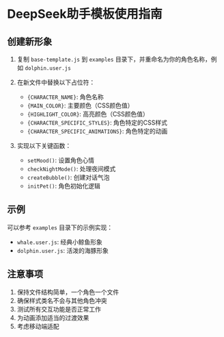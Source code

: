 # DeepSeek助手模板使用指南

## 创建新形象

1. 复制 `base-template.js` 到 `examples` 目录下，并重命名为你的角色名称，例如 `dolphin.user.js`

2. 在新文件中替换以下占位符：
   - `{CHARACTER_NAME}`: 角色名称
   - `{MAIN_COLOR}`: 主要颜色（CSS颜色值）
   - `{HIGHLIGHT_COLOR}`: 高亮颜色（CSS颜色值）
   - `{CHARACTER_SPECIFIC_STYLES}`: 角色特定的CSS样式
   - `{CHARACTER_SPECIFIC_ANIMATIONS}`: 角色特定的动画

3. 实现以下关键函数：
   - `setMood()`: 设置角色心情
   - `checkNightMode()`: 处理夜间模式
   - `createBubble()`: 创建对话气泡
   - `initPet()`: 角色初始化逻辑

## 示例

可以参考 `examples` 目录下的示例实现：
- `whale.user.js`: 经典小鲸鱼形象
- `dolphin.user.js`: 活泼的海豚形象

## 注意事项

1. 保持文件结构简单，一个角色一个文件
2. 确保样式类名不会与其他角色冲突
3. 测试所有交互功能是否正常工作
4. 为动画添加适当的过渡效果
5. 考虑移动端适配
